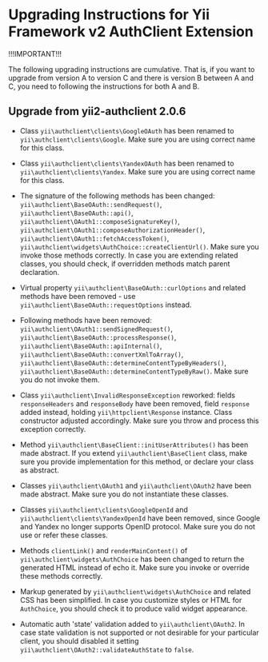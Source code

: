 Upgrading Instructions for Yii Framework v2 AuthClient Extension
================================================================

!!!IMPORTANT!!!

The following upgrading instructions are cumulative. That is,
if you want to upgrade from version A to version C and there is
version B between A and C, you need to following the instructions
for both A and B.

Upgrade from yii2-authclient 2.0.6
----------------------------------

* Class `yii\authclient\clients\GoogleOAuth` has been renamed to `yii\authclient\clients\Google`.
  Make sure you are using correct name for this class.

* Class `yii\authclient\clients\YandexOAuth` has been renamed to `yii\authclient\clients\Yandex`.
  Make sure you are using correct name for this class.

* The signature of the following methods has been changed: `yii\authclient\BaseOAuth::sendRequest()`, `yii\authclient\BaseOAuth::api()`,
  `yii\authclient\OAuth1::composeSignatureKey()`, `yii\authclient\OAuth1::composeAuthorizationHeader()`, `yii\authclient\OAuth1::fetchAccessToken()`,
  `yii\authclient\widgets\AuthChoice::createClientUrl()`. Make sure you invoke those methods correctly.
  In case you are extending related classes, you should check, if overridden methods match parent declaration.

* Virtual property `yii\authclient\BaseOAuth::curlOptions` and related methods have been removed -
  use `yii\authclient\BaseOAuth::requestOptions` instead.

* Following methods have been removed: `yii\authclient\OAuth1::sendSignedRequest()`, `yii\authclient\BaseOAuth::processResponse()`,
  `yii\authclient\BaseOAuth::apiInternal()`, `yii\authclient\BaseOAuth::convertXmlToArray()`, `yii\authclient\BaseOAuth::determineContentTypeByHeaders()`,
  `yii\authclient\BaseOAuth::determineContentTypeByRaw()`.
  Make sure you do not invoke them.

* Class `yii\authclient\InvalidResponseException` reworked: fields `responseHeaders` and `responseBody` have been removed,
  field `response` added instead, holding `yii\httpclient\Response` instance. Class constructor adjusted accordingly.
  Make sure you throw and process this exception correctly.

* Method `yii\authclient\BaseClient::initUserAttributes()` has been made abstract.
  If you extend `yii\authclient\BaseClient` class, make sure you provide implementation for this method,
  or declare your class as abstract.

* Classes `yii\authclient\OAuth1` and `yii\authclient\OAuth2` have been made abstract.
  Make sure you do not instantiate these classes.

* Classes `yii\authclient\clients\GoogleOpenId` and `yii\authclient\clients\YandexOpenId` have been removed,
  since Google and Yandex no longer supports OpenID protocol. Make sure you do not use or refer these classes.

* Methods `clientLink()` and `renderMainContent()` of `yii\authclient\widgets\AuthChoice` has been changed to return
  the generated HTML instead of echo it. Make sure you invoke or override these methods correctly.

* Markup generated by `yii\authclient\widgets\AuthChoice` and related CSS has been simplified.
  In case you customize styles or HTML for `AuthChoice`, you should check it to produce valid widget appearance.

* Automatic auth 'state' validation added to `yii\authclient\OAuth2`.
  In case state validation is not supported or not desirable for your particular client, you should disabled it
  setting `yii\authclient\OAuth2::validateAuthState` to `false`.
